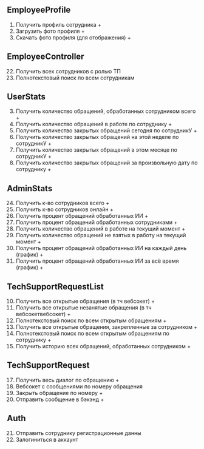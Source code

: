 ## EmployeeProfile
1) Получить профиль сотрудника +
2) Загрузить фото профиля +
9) Скачать фото профиля (для отображения) +

## EmployeeController
22) Получить всех сотрудников с ролью ТП
23) Полнотекстовый поиск по всем сотрудникам

## UserStats
3) Получить количество обращений, обработанных сотрудником всего +
4) Получить количество обращений в работе по сотруднику +
5) Получить количество закрытых обращений сегодня по сотрудникУ +
6) Получить количество закрытых обращений на этой неделе по сотрудникУ +
7) Получить количество закрытых обращений в этом месяце по сотрудникУ +
8) Получить количество закрытых обращений за произвольную дату по сотруднику +

## AdminStats
24) Получить к-во сотрудников всего +
25) Получить к-во сотрудников онлайн +
26) Получить процент обращений обработанных ИИ +
27) Получить процент обращений обработанных сотрудниками +
28) Получить количество обращений в работе на текущий момент +
29) Получить количество обращений не взятых в работу на текущий момент +
30) Получить процент обращений обработанных ИИ на каждый день (график) +
31) Получить процент обращений обработанных ИИ за всё время (график) +

## TechSupportRequestList
10) Получить все открытые обращения (в тч вебсокет) +
11) Получить все открытые незанятые обращения (в тч вебсокетвебсокет) +
12) Полнотекстовый поиск по всем открытым обращениям +
13) Получить все открытые обращения, закрепленные за сотрудником +
14) Полнотекстовый поиск по всем открытым обращениям по сотруднику +
15) Получить историю всех обращений, обработанных сотрудником +

## TechSupportRequest
17) Получить весь диалог по обращению +
18) Вебсокет с сообщениями по номеру обращения
20) Закрыть обращение по номеру +
21) Отправить сообщение в бэкэнд +

## Auth
21) Отправить сотруднику регистрационные данны
22) Залогиниться в аккаунт

